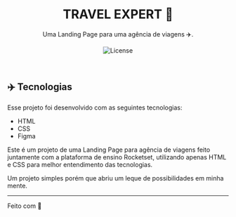 <h1 align="center"> TRAVEL EXPERT 🛬 </h1>

<p align="center">
Uma Landing Page para uma agência de viagens ✈️.
</p>

<p align="center">
  <img alt="License" src="https://i.ibb.co/7gJ3t2r/agendia-de-viagens-fotoo.jpg">
</p>

<br>

</p>

## ✈️ Tecnologias

Esse projeto foi desenvolvido com as seguintes tecnologias:

- HTML  
- CSS
- Figma

Este é um projeto de uma Landing Page para agência de viagens feito juntamente com a plataforma de ensino Rocketset, 
utilizando apenas HTML e CSS para melhor entendimento das tecnologias.

Um projeto simples porém que abriu um leque de possibilidades em minha mente.


---

Feito com 💙
